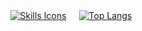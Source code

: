 <div style="display: flex; justify-content: center; align-items: center; gap: 20px;">
  <a href="https://skillicons.dev">
    <img src="https://skillicons.dev/icons?i=,js,ts,react,tailwind,ps,php,laravel,docker,mysql,linux,rust&theme=light" alt="Skills Icons" />
  </a>
  <a href="https://github.com/iamgiolaga">
    <img src="https://github-readme-stats.vercel.app/api/top-langs/?username=iamgiolaga&layout=compact&langs_count=8&theme=graywhite&size_weight=0.5&count_weight=0.5" alt="Top Langs" />
  </a>
</div>
